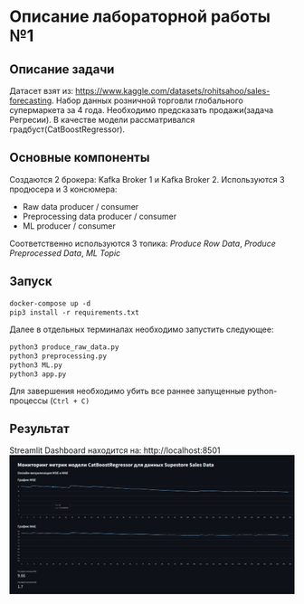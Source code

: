 # Описание лабораторной работы №1

## Описание задачи

Датасет взят из: https://www.kaggle.com/datasets/rohitsahoo/sales-forecasting.
Набор данных розничной торговли глобального супермаркета за 4 года. Необходимо предсказать продажи(задача Регресии). В качестве модели рассматривался градбуст(CatBoostRegressor).

## Основные компоненты
Создаются 2 брокера: Kafka Broker 1 и Kafka Broker 2.
Используются 3 продюсера и 3 консюмера: 
* Raw data producer / consumer
* Preprocessing data producer / consumer
* ML producer / consumer

Соответственно используются 3 топика:  *Produce Row Data*, *Produce Preprocessed Data*, *ML Topic*

##  Запуск
```
docker-compose up -d
pip3 install -r requirements.txt
```
Далее в отдельных терминалах необходимо запустить следующее:
```
python3 produce_raw_data.py
python3 preprocessing.py
python3 ML.py
python3 app.py
```
Для завершения необходимо убить все раннее запущенные python-процессы (``Ctrl + C)``
## Результат
Streamlit Dashboard находится на: http://localhost:8501
![dashboard](data/dashboard.jpg)
